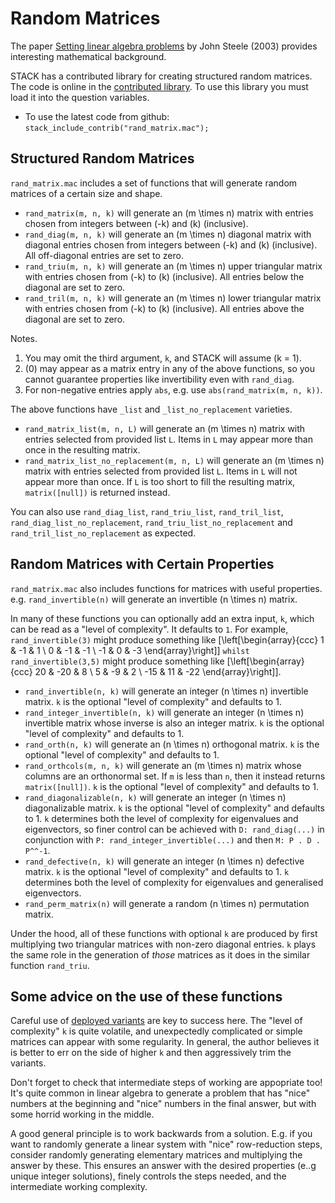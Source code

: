 # Random Matrices

The paper [Setting linear algebra problems](https://www.researchgate.net/publication/228855146_Setting_linear_algebra_problems) by John Steele (2003) provides interesting mathematical background.

STACK has a contributed library for creating structured random matrices.  The code is online in the [contributed library](https://github.com/maths/moodle-qtype_stack/blob/master/stack/maxima/contrib/rand_matrix.mac).  To use this library you must load it into the question variables.

* To use the latest code from github: `stack_include_contrib("rand_matrix.mac");`

## Structured Random Matrices

`rand_matrix.mac` includes a set of functions that will generate random matrices of a certain size and shape.

* `rand_matrix(m, n, k)` will generate an \(m \times n\) matrix with entries chosen from integers between \(-k\) and \(k\) (inclusive).
* `rand_diag(m, n, k)` will generate an \(m \times n\) diagonal matrix with diagonal entries chosen from integers between \(-k\) and \(k\) (inclusive). All off-diagonal entries are set to zero.
* `rand_triu(m, n, k)` will generate an \(m \times n\) upper triangular matrix with entries chosen from \(-k\) to \(k\) (inclusive). All entries below the diagonal are set to zero.
* `rand_tril(m, n, k)` will generate an \(m \times n\) lower triangular matrix with entries chosen from \(-k\) to \(k\) (inclusive). All entries above the diagonal are set to zero.

Notes.

1. You may omit the third argument, `k`, and STACK will assume \(k = 1\).
2. \(0\) may appear as a matrix entry in any of the above functions, so you cannot guarantee properties like invertibility even with `rand_diag`. 
3. For non-negative entries apply `abs`, e.g. use `abs(rand_matrix(m, n, k))`.

The above functions have `_list` and `_list_no_replacement` varieties. 

* `rand_matrix_list(m, n, L)` will generate an \(m \times n\) matrix with entries selected from provided list `L`. Items in `L` may appear more than once in the resulting matrix.
* `rand_matrix_list_no_replacement(m, n, L)` will generate an \(m \times n\) matrix with entries selected from provided list `L`. Items in `L` will not appear more than once. If `L` is too short to fill the resulting matrix, `matrix([null])` is returned instead.

You can also use `rand_diag_list`, `rand_triu_list`, `rand_tril_list`, `rand_diag_list_no_replacement`, `rand_triu_list_no_replacement` and `rand_tril_list_no_replacement` as expected. 

## Random Matrices with Certain Properties

`rand_matrix.mac` also includes functions for matrices with useful properties. e.g. `rand_invertible(n)` will generate an invertible \(n \times n\) matrix.

In many of these functions you can optionally add an extra input, `k`, which can be read as a "level of complexity". It defaults to `1`. For example, `rand_invertible(3)` might produce something like \[\left[\begin{array}{ccc} 1 & -1 & 1 \\ 0 & -1 & -1 \\ -1 & 0 & -3 \end{array}\right]\] `whilst rand_invertible(3,5)` might produce something like \[\left[\begin{array}{ccc} 20 & -20 & 8 \\ 5 & -9 & 2 \\ -15 & 11 & -22 \end{array}\right]\].

* `rand_invertible(n, k)` will generate an integer \(n \times n\) invertible matrix. `k` is the optional "level of complexity" and defaults to 1.
* `rand_integer_invertible(n, k)` will generate an integer \(n \times n\) invertible matrix whose inverse is also an integer matrix. `k` is the optional "level of complexity" and defaults to 1.
* `rand_orth(n, k)` will generate an \(n \times n\) orthogonal matrix. `k` is the optional "level of complexity" and defaults to 1.
* `rand_orthcols(m, n, k)` will generate an \(m \times n\) matrix whose columns are an orthonormal set. If `m` is less than `n`, then it instead returns `matrix([null])`. `k` is the optional "level of complexity" and defaults to 1.
* `rand_diagonalizable(n, k)` will generate an integer \(n \times n\) diagonalizable matrix. `k` is the optional "level of complexity" and defaults to 1. `k` determines both the level of complexity for eigenvalues and eigenvectors, so finer control can be achieved with `D: rand_diag(...)` in conjunction with `P: rand_integer_invertible(...)` and then `M: P . D . P^^-1`.
* `rand_defective(n, k)` will generate an integer \(n \times n\) defective matrix. `k` is the optional "level of complexity" and defaults to 1. `k` determines both the level of complexity for eigenvalues and generalised eigenvectors.
* `rand_perm_matrix(n)` will generate a random \(n \times n\) permutation matrix.

Under the hood, all of these functions with optional `k` are produced by first multiplying two triangular matrices with non-zero diagonal entries. `k` plays the same role in the generation of _those_ matrices as it does in the similar function `rand_triu`.

## Some advice on the use of these functions

Careful use of [deployed variants](../../STACK_question_admin/Deploying.md) are key to success here. The "level of complexity" `k` is quite volatile, and unexpectedly complicated or simple matrices can appear with some regularity. In general, the author believes it is better to err on the side of higher `k` and then aggressively trim the variants. 

Don't forget to check that intermediate steps of working are appopriate too! It's quite common in linear algebra to generate a problem that has "nice" numbers at the beginning and "nice" numbers in the final answer, but with some horrid working in the middle.

A good general principle is to work backwards from a solution.  E.g. if you want to randomly generate a linear system with "nice" row-reduction steps, consider randomly generating elementary matrices and multiplying the answer by these. This ensures an answer with the desired properties (e..g unique integer solutions), finely controls the steps needed, and the intermediate working complexity.
